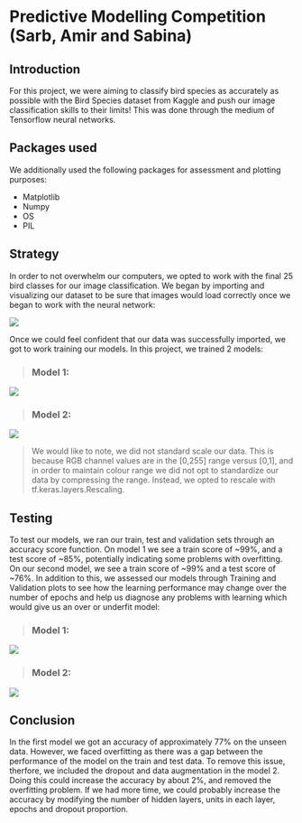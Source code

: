 # Predictive Modelling Competition (Sarb, Amir and Sabina)

## Introduction
For this project, we were aiming to classify bird species as accurately as possible with the Bird Species dataset from Kaggle and push our image classification skills to their limits! This was done through the medium of Tensorflow neural networks.

## Packages used
We additionally used the following packages for assessment and plotting purposes: 
- Matplotlib
- Numpy
- OS
- PIL

## Strategy 
In order to not overwhelm our computers, we opted to work with the final 25 bird classes for our image classification. We began by importing and visualizing our dataset to be sure that images would load correctly once we began to work with the neural network:

![](https://github.com/cb-ds-9/ds-predictive-modelling-project-4/blob/group5-sab-amir-sarb/Screen%20Shot%202022-11-22%20at%209.47.01%20AM.png)

Once we could feel confident that our data was successfully imported, we got to work training our models. In this project, we trained 2 models:

> ### Model 1:
![](https://github.com/cb-ds-9/ds-predictive-modelling-project-4/blob/group5-sab-amir-sarb/Screen%20Shot%202022-11-22%20at%209.47.39%20AM.png)

> ### Model 2:
![](https://github.com/cb-ds-9/ds-predictive-modelling-project-4/blob/group5-sab-amir-sarb/Screen%20Shot%202022-11-22%20at%209.48.10%20AM.png)

> We would like to note, we did not standard scale our data. This is because RGB channel values are in the [0,255] range versus [0,1], and in order to maintain colour range we did not opt to standardize our data by compressing the range. Instead, we opted to rescale with tf.keras.layers.Rescaling. 

## Testing
To test our models, we ran our train, test and validation sets through an accuracy score function. On model 1 we see a train score of ~99%, and a test score of ~85%, potentially indicating some problems with overfitting. On our second model, we see a train score of ~99% and a test score of ~76%. In addition to this, we assessed our models through Training and Validation plots to see how the learning performance may change over the number of epochs and help us diagnose any problems with learning which would give us an over or underfit model:

> ### Model 1:
![](https://github.com/cb-ds-9/ds-predictive-modelling-project-4/blob/group5-sab-amir-sarb/Screen%20Shot%202022-11-22%20at%209.47.54%20AM.png)

> ### Model 2:
![](https://github.com/cb-ds-9/ds-predictive-modelling-project-4/blob/group5-sab-amir-sarb/Screen%20Shot%202022-11-22%20at%209.48.20%20AM.png)

## Conclusion
In the first model we got an accuracy of approximately 77% on the unseen data. However, we faced overfitting as there was a gap between the performance of the model on the train and test data. To remove this issue, therfore, we included the dropout and data augmentation in the model 2. Doing this could increase the accuracy by about 2%, and removed the overfitting problem. If we had more time, we could probably increase the accuracy by modifying the number of hidden layers, units in each layer, epochs and dropout proportion.
